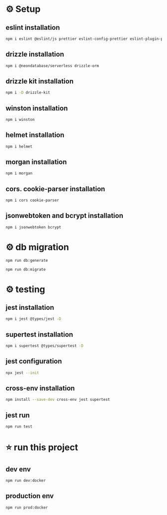 # ⚙️ Setup

## eslint installation

```bash
npm i eslint @eslint/js prettier eslint-config-prettier eslint-plugin-prettier -D
```

## drizzle installation

```bash
npm i @neondatabase/serverless drizzle-orm
```

## drizzle kit installation

```bash
npm i -D drizzle-kit
```

## winston installation

```bash
npm i winston
```

## helmet installation

```bash
npm i helmet
```

## morgan installation

```bash
npm i morgan
```

## cors. cookie-parser installation

```bash
npm i cors cookie-parser
```

## jsonwebtoken and bcrypt installation

```bash
npm i jsonwebtoken bcrypt
```

# ⚙️ db migration

```bash
npm run db:generate
```

```bash
npm run db:migrate
```

# ⚙️ testing

## jest installation

```bash
npm i jest @types/jest -D
```

## supertest installation

```bash
npm i supertest @types/supertest -D
```

## jest configuration

```bash
npx jest --init
```

## cross-env installation

```bash
npm install --save-dev cross-env jest supertest
```

## jest run

```bash
npm run test
```

# ⭐ run this project

## dev env

```bash
npm run dev:docker
```

## production env

```bash
npm run prod:docker
```
